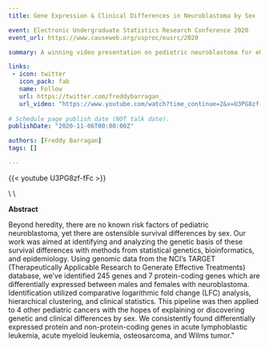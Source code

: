 ```yaml
---
title: Gene Expression & Clinical Differences in Neuroblastoma by Sex

event: Electronic Undergraduate Statistics Research Conference 2020
event_url: https://www.causeweb.org/usproc/eusrc/2020

summary: A winning video presentation on pediatric neuroblastoma for eUSR 2020.  

links:
 - icon: twitter
   icon_pack: fab
   name: Follow
   url: https://twitter.com/freddybarragan_
   url_video: "https://www.youtube.com/watch?time_continue=2&v=U3PG8zf-fFc&feature=emb_logo"
   
# Schedule page publish date (NOT talk date).
publishDate: "2020-11-06T00:00:00Z"

authors: [Freddy Barragan]
tags: []

---
```


{{< youtube U3PG8zf-fFc >}}

\\
\\


**Abstract**


Beyond heredity, there are no known risk factors of pediatric neuroblastoma, yet there are ostensible survival differences by sex. Our work was aimed at identifying and analyzing the genetic basis of these survival differences with methods from statistical genetics, bioinformatics, and epidemiology. Using genomic data from the NCI’s TARGET (Therapeutically Applicable Research to Generate Effective Treatments) database, we’ve identified 245 genes and 7 protein-coding genes which are differentially expressed between males and females with neuroblastoma. Identification utilized comparative logarithmic fold change (LFC) analysis, hierarchical clustering, and clinical statistics. This pipeline was then applied to 4 other pediatric cancers with the hopes of explaining or discovering genetic and clinical differences by sex. We consistently found differentially expressed protein and non-protein-coding genes in acute lymphoblastic leukemia, acute myeloid leukemia, osteosarcoma, and Wilms tumor."